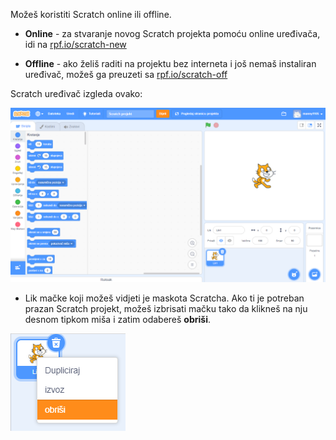 Možeš koristiti Scratch online ili offline.

+ **Online** - za stvaranje novog Scratch projekta pomoću online uređivača, idi na <a href="https://rpf.io/scratch-new" target="_blank">rpf.io/scratch-new</a>

+ **Offline** - ako želiš raditi na projektu bez interneta i još nemaš instaliran uređivač, možeš ga preuzeti sa <a href="https://rpf.io/scratch-off" target="_blank">rpf.io/scratch-off</a>

Scratch uređivač izgleda ovako:

![snimka zaslona](images/scratch-editor.png)

+ Lik mačke koji možeš vidjeti je maskota Scratcha. Ako ti je potreban prazan Scratch projekt, možeš izbrisati mačku tako da klikneš na nju desnom tipkom miša i zatim odabereš **obriši**.

![snimka zaslona](images/delete.png)
